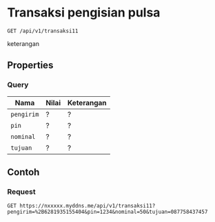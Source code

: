 # Transaksi pengisian pulsa
```http
GET /api/v1/transaksi11
```
keterangan
## Properties
### Query
Nama  | Nilai | Keterangan
--- | --- | ---
<code>pengirim</code> | ? | ?
<code>pin</code> | ? | ?
<code>nominal</code> | ? | ?
<code>tujuan</code> | ? | ?

## Contoh

### Request
```http
GET https://nxxxxx.myddns.me/api/v1/transaksi11?pengirim=%2B6281935155404&pin=1234&nominal=50&tujuan=087758437457
```
